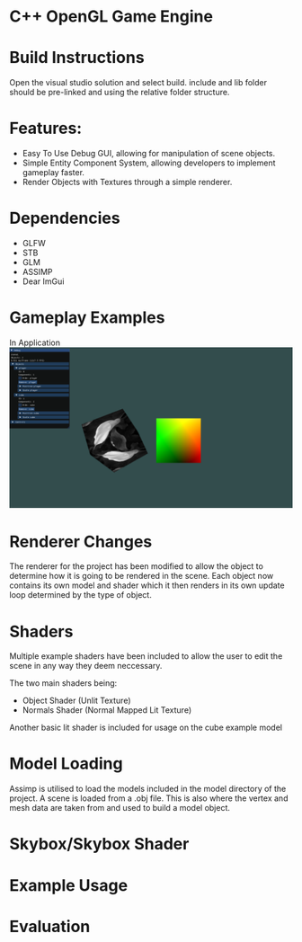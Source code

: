 ﻿# C++ OpenGL Game Engine
# Build Instructions
Open the visual studio solution and select build. include and lib folder should be pre-linked and using the relative folder structure.

# Features:
- Easy To Use Debug GUI, allowing for manipulation of scene objects.
- Simple Entity Component System, allowing developers to implement gameplay faster.
- Render Objects with Textures through a simple renderer.

# Dependencies
- GLFW
- STB
- GLM
- ASSIMP
- Dear ImGui

# Gameplay Examples
In Application
![In Application](screenshots/application.png)

# Renderer Changes
The renderer for the project has been modified to allow the object to determine how it is going to be rendered in the scene.
Each object now contains its own model and shader which it then renders in its own update loop determined by the type of object.

# Shaders
Multiple example shaders have been included to allow the user to edit the scene in any way they deem neccessary.

The two main shaders being:
- Object Shader (Unlit Texture)
- Normals Shader (Normal Mapped Lit Texture)

Another basic lit shader is included for usage on the cube example model

# Model Loading
Assimp is utilised to load the models included in the model directory of the project.
A scene is loaded from a .obj file. This is also where the vertex and mesh data are taken from and used to build a model object.    

# Skybox/Skybox Shader


# Example Usage


# Evaluation